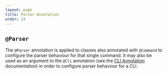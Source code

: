 ```yaml
---
layout: page
title: Parser Annotation
order: 14
---
```


## `@Parser`

The `@Parser` annotation is applied to classes also annotated with `@Command` to configure the parser behaviour for that single command.  It may also be used as an argument to the `@Cli` annotation (see the [CLI Annotation](cli.html) documentation) in order to configure parser behaviour for a CLI.